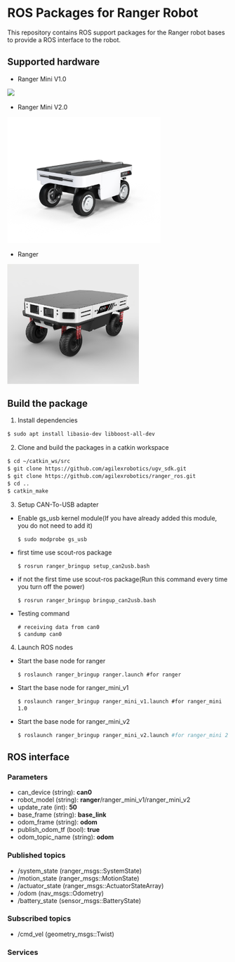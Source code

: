 # ROS Packages for Ranger Robot

This repository contains ROS support packages for the Ranger robot bases to provide a ROS interface to the robot.

## Supported hardware

* Ranger Mini V1.0
<img src="./docs/ranger_mini_v1.png" width="350" />

* Ranger Mini V2.0
<img src="./docs/ranger_mini_v2.png" width="350" />

* Ranger
<img src="./docs/ranger.png" width="300" />

## Build the package

1. Install dependencies

```bash
$ sudo apt install libasio-dev libboost-all-dev
```

2. Clone and build the packages in a catkin workspace

```bash
$ cd ~/catkin_ws/src
$ git clone https://github.com/agilexrobotics/ugv_sdk.git
$ git clone https://github.com/agilexrobotics/ranger_ros.git
$ cd ..
$ catkin_make
```
3. Setup CAN-To-USB adapter

* Enable gs_usb kernel module(If you have already added this module, you do not need to add it)
    ```
    $ sudo modprobe gs_usb
    ```
    
* first time use scout-ros package
   ```
   $ rosrun ranger_bringup setup_can2usb.bash
   ```
   
* if not the first time use scout-ros package(Run this command every time you turn off the power) 
   ```
   $ rosrun ranger_bringup bringup_can2usb.bash
   ```
   
* Testing command
    ```
    # receiving data from can0
    $ candump can0
    ```

4. Launch ROS nodes

* Start the base node for ranger

    ```shell
    $ roslaunch ranger_bringup ranger.launch #for ranger
    ```

* Start the base node for ranger_mini_v1

    ```shell
    $ roslaunch ranger_bringup ranger_mini_v1.launch #for ranger_mini 1.0
    ```

* Start the base node for ranger_mini_v2

    ```bash
    $ roslaunch ranger_bringup ranger_mini_v2.launch #for ranger_mini 2.0
    ```


## ROS interface

### Parameters

* can_device (string): **can0**
* robot_model (string): **ranger**/ranger_mini_v1/ranger_mini_v2
* update_rate (int): **50**
* base_frame (string): **base_link**
* odom_frame (string): **odom**
* publish_odom_tf (bool): **true**
* odom_topic_name (string): **odom**

### Published topics

* /system_state (ranger_msgs::SystemState)
* /motion_state (ranger_msgs::MotionState)
* /actuator_state (ranger_msgs::ActuatorStateArray)
* /odom (nav_msgs::Odometry)
* /battery_state (sensor_msgs::BatteryState)

### Subscribed topics

* /cmd_vel (geometry_msgs::Twist)

### Services
